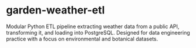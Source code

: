 # garden-weather-etl
Modular Python ETL pipeline extracting weather data from a public API, transforming it, and loading into PostgreSQL. Designed for data engineering practice with a focus on environmental and botanical datasets.

